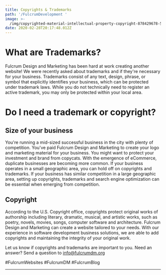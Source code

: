 ```yaml
---
title: Copyrights & Trademarks
path: '/FulcrumDevelopment '
image: >-
  /img/copyrighted-material-intellectual-property-copyright-878429678-5c5f33bcc9e77c000159c456.jpg
date: 2020-02-28T20:17:48.012Z
---
```

# **What are Trademarks?**

Fulcrum Design and Marketing has been hard at work creating another website! We were recently asked about trademarks and if they're necessary for your business. Trademarks consist of any text, design, phrase, or symbol that explicitly identifies your business, which can be protected under trademark laws. While you do not technically need to register an active trademark, you may only be protected within your local area. 

# **Do I need a trademark or copyright?**

## Size of your business

You're running a mid-sized successful business in the city with plenty of competition. You've paid Fulcrum Design and Marketing to create your logo and marketing material for your business. You might want to protect your investment and brand from copycats. With the emergence of eCommerce, duplicate businesses are becoming more common. If your business operates in a small geographic area, you can hold off on copyrights and trademarks. If your business has similar competition in a large geographic area, setting up copyrights, trademarks and search engine optimization can be essential when emerging from competition. 

## Copyright

According to the U.S. Copyright office, copyrights protect original works of authorship including literary, dramatic, musical, and artistic works, such as poetry, novels, movies, songs, computer software and architecture. Fulcrum Design and Marketing can create a website tailored to your needs. With our experience in software development business solutions, we are able to add copyrights and maintaining the integrity of your original work. 

Let us know if copyrights and trademarks are important to you. Need an answer? Send a question to info@fulcrumdm.org

\#FulcrumWebsites #FulcrumDM #FulcrumBlog

- - -
